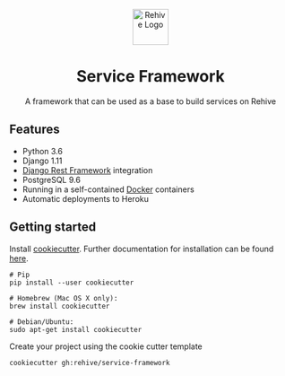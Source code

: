 <p align="center">
  <img width="64" src="https://avatars2.githubusercontent.com/u/22204821?s=200&v=4" alt="Rehive Logo">
  <h1 align="center">Service Framework</h1>
  <p align="center">A framework that can be used as a base to build services on Rehive</p>
</p>


## Features
- Python 3.6
- Django 1.11
- [Django Rest Framework](http://www.django-rest-framework.org/) integration
- PostgreSQL 9.6
- Running in a self-contained [Docker](https://www.docker.com/) containers
- Automatic deployments to Heroku
 

 ## Getting started
 Install [cookiecutter](https://github.com/audreyr/cookiecutter). Further documentation for installation can be found [here](https://cookiecutter.readthedocs.io/en/latest/installation.html#install-cookiecutter).
 ```
 # Pip
 pip install --user cookiecutter
 
 # Homebrew (Mac OS X only):
 brew install cookiecutter

 # Debian/Ubuntu:
 sudo apt-get install cookiecutter
 ```

 Create your project using the cookie cutter template
 ```
 cookiecutter gh:rehive/service-framework
 ```